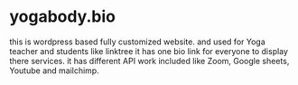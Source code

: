 # yogabody.bio
this is wordpress based fully customized website. and used for Yoga teacher and students like linktree it has one bio link for everyone to display there services. it has different API work included like Zoom, Google sheets, Youtube and mailchimp.
